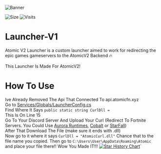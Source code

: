 ![Banner](https://cdn.discordapp.com/attachments/1279195590361747607/1281669548671504559/68747470733a2f2f6d656469612e646973636f72646170702e6e65742f6174746163686d656e74732f313237393139353539303336313734373630372f313237393530323338393339323730373631342f696d6167652e706e673f65783d36366434616366352669733d.webp?ex=66dc8f48&is=66db3dc8&hm=657afa3380e05e4a69953efa0c9823ba72c7ff1fb5baed16b1b9ddcd1c4acfff&)

![Size](https://img.shields.io/github/repo-size/VoxyB89/Reliactyl-2.0?label=Size&style=for-the-badge)
![Visits](https://komarev.com/ghpvc/?username=ProjectAtomicFN&style=for-the-badge)

# Launcher-V1
Atomic V2 Launcher is a custom launcher aimed to work for redirecting the epic games gameservers to the AtomicV2 Backend 🔥
<br><br>
This Launcher Is Made For AtomicV2!

# How To Use
Ive Already Removed The Api That Connected To api.atomicfn.xyz
<br>
Go to [Services/Globals/LauncherConfig.cs](https://github.com/ProjectAtomicFN/AtomicV2-Launcher/blob/main/Services/Globals/LauncherConfig.cs)
<br>
Find Where It Says `public static string CurlDll = `
<br>This Is On Line 15
<br>
Go To Your Discord Server And Upload Your Curl (Redirect To Fortnite Servers. You Could Use [Aurora Runtimes](https://github.com/Beat-YT/Aurora.Runtime), [Cobalt](https://github.com/Milxnor/Cobalt) or [StarFall](https://github.com/plooshi/Starfall)) <br> After That Download The File (make sure it ends with .dll) <br> Now go to it where it says `CurlDll = "AtomicCurl.dll"` Chance that to the file name you copied. Then go to `C:\Users\User\AppData\Roaming\Atomic` and place your file there!!  Wow You Made IT!!!
[![Star History Chart](https://api.star-history.com/svg?repos=ProjectAtomicFN/AtomicV2-Backend&type=Date)](https://star-history.com/#ProjectAtomicFN/AtomicV2-Backend&Date)`
